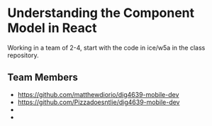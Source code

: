# Understanding the Component Model in React
Working in a team of 2-4, start with the code in ice/w5a in the class repository.

## Team Members
 - https://github.com/matthewdiorio/dig4639-mobile-dev
 - https://github.com/Pizzadoesntlie/dig4639-mobile-dev
 - 
 - 
